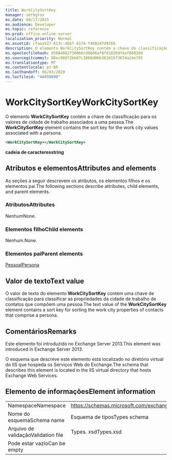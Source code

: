 ```yaml
---
title: WorkCitySortKey
manager: sethgros
ms.date: 09/17/2015
ms.audience: Developer
ms.topic: reference
ms.prod: office-online-server
localization_priority: Normal
ms.assetid: cfaea527-613c-4bbf-b174-f408147d9768
description: O elemento WorkCitySortKey contém a chave de classificação para os valores de cidade de trabalho associados a uma pessoa.
ms.openlocfilehash: d5084882f30066cd8046af8fd18269f4af86020d
ms.sourcegitcommit: 88ec988f2bb67c1866d06b361615f3674a24e795
ms.translationtype: MT
ms.contentlocale: pt-BR
ms.lasthandoff: 06/03/2020
ms.locfileid: "44459690"
---
```

# <a name="workcitysortkey"></a><span data-ttu-id="cdcfb-103">WorkCitySortKey</span><span class="sxs-lookup"><span data-stu-id="cdcfb-103">WorkCitySortKey</span></span>

<span data-ttu-id="cdcfb-104">O elemento **WorkCitySortKey** contém a chave de classificação para os valores de cidade de trabalho associados a uma pessoa.</span><span class="sxs-lookup"><span data-stu-id="cdcfb-104">The **WorkCitySortKey** element contains the sort key for the work city values associated with a persona.</span></span> 
  
```XML
<WorkCitySortKey></WorkCitySortKey>
```

 <span data-ttu-id="cdcfb-105">**cadeia de caracteres**</span><span class="sxs-lookup"><span data-stu-id="cdcfb-105">**string**</span></span>
## <a name="attributes-and-elements"></a><span data-ttu-id="cdcfb-106">Atributos e elementos</span><span class="sxs-lookup"><span data-stu-id="cdcfb-106">Attributes and elements</span></span>

<span data-ttu-id="cdcfb-107">As seções a seguir descrevem os atributos, os elementos filhos e os elementos pai.</span><span class="sxs-lookup"><span data-stu-id="cdcfb-107">The following sections describe attributes, child elements, and parent elements.</span></span>
  
### <a name="attributes"></a><span data-ttu-id="cdcfb-108">Atributos</span><span class="sxs-lookup"><span data-stu-id="cdcfb-108">Attributes</span></span>

<span data-ttu-id="cdcfb-109">Nenhum</span><span class="sxs-lookup"><span data-stu-id="cdcfb-109">None.</span></span>
  
### <a name="child-elements"></a><span data-ttu-id="cdcfb-110">Elementos filho</span><span class="sxs-lookup"><span data-stu-id="cdcfb-110">Child elements</span></span>

<span data-ttu-id="cdcfb-111">Nenhum.</span><span class="sxs-lookup"><span data-stu-id="cdcfb-111">None.</span></span>
  
### <a name="parent-elements"></a><span data-ttu-id="cdcfb-112">Elementos pai</span><span class="sxs-lookup"><span data-stu-id="cdcfb-112">Parent elements</span></span>

[<span data-ttu-id="cdcfb-113">Pessoal</span><span class="sxs-lookup"><span data-stu-id="cdcfb-113">Persona</span></span>](persona.md)
  
## <a name="text-value"></a><span data-ttu-id="cdcfb-114">Valor de texto</span><span class="sxs-lookup"><span data-stu-id="cdcfb-114">Text value</span></span>

<span data-ttu-id="cdcfb-115">O valor de texto do elemento **WorkCitySortKey** contém uma chave de classificação para classificar as propriedades da cidade de trabalho de contatos que compõem uma pessoa.</span><span class="sxs-lookup"><span data-stu-id="cdcfb-115">The text value of the **WorkCitySortKey** element contains a sort key for sorting the work city properties of contacts that comprise a persona.</span></span> 
  
## <a name="remarks"></a><span data-ttu-id="cdcfb-116">Comentários</span><span class="sxs-lookup"><span data-stu-id="cdcfb-116">Remarks</span></span>

<span data-ttu-id="cdcfb-117">Este elemento foi introduzido no Exchange Server 2013.</span><span class="sxs-lookup"><span data-stu-id="cdcfb-117">This element was introduced in Exchange Server 2013.</span></span>
  
<span data-ttu-id="cdcfb-118">O esquema que descreve este elemento está localizado no diretório virtual do IIS que hospeda os Serviços Web do Exchange.</span><span class="sxs-lookup"><span data-stu-id="cdcfb-118">The schema that describes this element is located in the IIS virtual directory that hosts Exchange Web Services.</span></span>
  
## <a name="element-information"></a><span data-ttu-id="cdcfb-119">Elemento de informações</span><span class="sxs-lookup"><span data-stu-id="cdcfb-119">Element information</span></span>

|||
|:-----|:-----|
|<span data-ttu-id="cdcfb-120">Namespace</span><span class="sxs-lookup"><span data-stu-id="cdcfb-120">Namespace</span></span>  <br/> |https://schemas.microsoft.com/exchange/services/2006/types  <br/> |
|<span data-ttu-id="cdcfb-121">Nome do esquema</span><span class="sxs-lookup"><span data-stu-id="cdcfb-121">Schema name</span></span>  <br/> |<span data-ttu-id="cdcfb-122">Esquema de tipos</span><span class="sxs-lookup"><span data-stu-id="cdcfb-122">Types schema</span></span>  <br/> |
|<span data-ttu-id="cdcfb-123">Arquivo de validação</span><span class="sxs-lookup"><span data-stu-id="cdcfb-123">Validation file</span></span>  <br/> |<span data-ttu-id="cdcfb-124">Types. xsd</span><span class="sxs-lookup"><span data-stu-id="cdcfb-124">Types.xsd</span></span>  <br/> |
|<span data-ttu-id="cdcfb-125">Pode estar vazio</span><span class="sxs-lookup"><span data-stu-id="cdcfb-125">Can be empty</span></span>  <br/> ||
   

